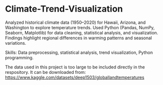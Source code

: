 # Climate-Trend-Visualization

Analyzed historical climate data (1950–2020) for Hawaii, Arizona, and Washington to explore temperature trends. Used Python (Pandas, NumPy, Seaborn, Matplotlib) for data cleaning, statistical analysis, and visualization. Findings highlight regional differences in warming patterns and seasonal variations.

Skills: Data preprocessing, statistical analysis, trend visualization, Python programming.

The data used in this project is too large to be included directly in the respository. It can be downloaded from: https://www.kaggle.com/datasets/deep1503/globallandtemperatures

